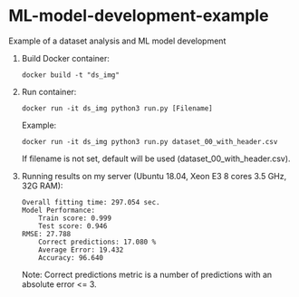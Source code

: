 # ML-model-development-example
Example of a dataset analysis and ML model development

1. Build Docker container:

    `docker build -t "ds_img"`

2. Run container:

    `docker run -it ds_img python3 run.py [Filename]`

    Example:

    `docker run -it ds_img python3 run.py dataset_00_with_header.csv`

    If filename is not set, default will be used (dataset_00_with_header.csv).

3. Running results on my server (Ubuntu 18.04, Xeon E3 8 cores 3.5 GHz, 32G RAM):

    ```df@ubuntu:~$ docker run -v /home/df/models/:/home/df/models -it ds_img python3 run.py dataset_00_with_header.csv train
    Overall fitting time: 297.054 sec.
    Model Performance:
        Train score: 0.999
        Test score: 0.946
	RMSE: 27.788
        Correct predictions: 17.080 %
        Average Error: 19.432
        Accuracy: 96.640
	```

    Note: Correct predictions metric is a number of predictions with an absolute error <= 3.
